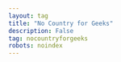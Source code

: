```yaml
---
layout: tag
title: "No Country for Geeks"
description: False
tag: nocountryforgeeks
robots: noindex
---
```

